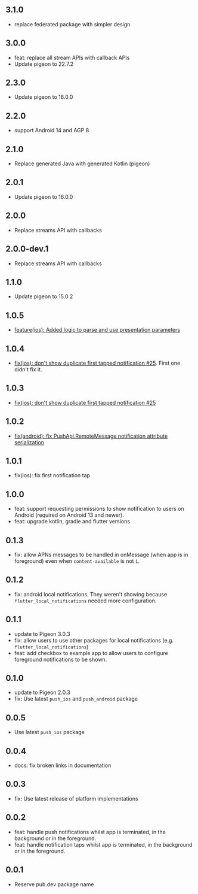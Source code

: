 ## 3.1.0

- replace federated package with simpler design

## 3.0.0

- feat: replace all stream APIs with callback APIs
- Update pigeon to 22.7.2

## 2.3.0

- Update pigeon to 18.0.0

## 2.2.0

- support Android 14 and AGP 8

## 2.1.0

- Replace generated Java with generated Kotlin (pigeon)

## 2.0.1

- Update pigeon to 16.0.0

## 2.0.0

- Replace streams API with callbacks

## 2.0.0-dev.1

- Replace streams API with callbacks

## 1.1.0

- Update pigeon to 15.0.2

## 1.0.5

- [feature(ios): Added logic to parse and use presentation parameters](https://github.com/ben-xD/push/pull/33)

## 1.0.4

- [fix(ios): don't show duplicate first tapped notification #25](https://github.com/ben-xD/push/pull/25). First one didn't fix it.

## 1.0.3

- [fix(ios): don't show duplicate first tapped notification #25](https://github.com/ben-xD/push/pull/25)

## 1.0.2

- [fix(android): fix PushApi.RemoteMessage notification attribute serialization](https://github.com/ben-xD/push/pull/21)

## 1.0.1

- fix(ios): fix first notification tap

## 1.0.0

- feat: support requesting permissions to show notification to users on Android (required on Android 13 and newer).
- feat: upgrade kotlin, gradle and flutter versions

## 0.1.3

- fix: allow APNs messages to be handled in onMessage (when app is in foreground) even when `content-available` is not `1`.

## 0.1.2

- fix: android local notifications. They weren't showing because `flutter_local_notifications` needed more configuration.

## 0.1.1

- update to Pigeon 3.0.3
- fix: allow users to use other packages for local notifications (e.g. `flutter_local_notifications`)
- feat: add checkbox to example app to allow users to configure foreground notifications to be shown.

## 0.1.0

- update to Pigeon 2.0.3
- fix: Use latest `push_ios` and `push_android` package

## 0.0.5

- Use latest `push_ios` package

## 0.0.4

- docs: fix broken links in documentation

## 0.0.3

- fix: Use latest release of platform implementations

## 0.0.2

- feat: handle push notifications whilst app is terminated, in the background or in the foreground.
- feat: handle notification taps whilst app is terminated, in the background or in the foreground.

## 0.0.1

- Reserve pub.dev package name